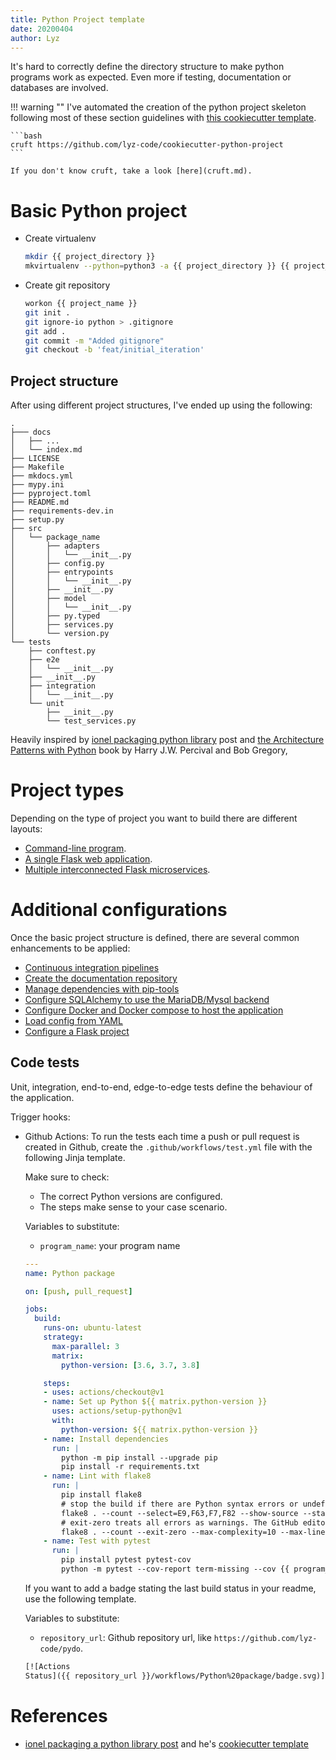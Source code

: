 ```yaml
---
title: Python Project template
date: 20200404
author: Lyz
---
```


It's hard to correctly define the directory structure to make python programs
work as expected. Even more if testing, documentation or databases are involved.

!!! warning ""
    I've automated the creation of the python project skeleton following most of
    these section guidelines with [this cookiecutter
    template](https://github.com/lyz-code/cookiecutter-python-project).

    ```bash
    cruft https://github.com/lyz-code/cookiecutter-python-project
    ```

    If you don't know cruft, take a look [here](cruft.md).

# Basic Python project

* Create virtualenv
    ```bash
    mkdir {{ project_directory }}
    mkvirtualenv --python=python3 -a {{ project_directory }} {{ project_name }}
    ```

* Create git repository
    ```bash
    workon {{ project_name }}
    git init .
    git ignore-io python > .gitignore
    git add .
    git commit -m "Added gitignore"
    git checkout -b 'feat/initial_iteration'
    ```

## Project structure

After using different project structures, I've ended up using the following:

```
.
├─── docs
│   ├── ...
│   └── index.md
├── LICENSE
├── Makefile
├── mkdocs.yml
├── mypy.ini
├── pyproject.toml
├── README.md
├── requirements-dev.in
├── setup.py
├── src
│   └── package_name
│       ├── adapters
│       │   └── __init__.py
│       ├── config.py
│       ├── entrypoints
│       │   └── __init__.py
│       ├── __init__.py
│       ├── model
│       │   └── __init__.py
│       ├── py.typed
│       ├── services.py
│       └── version.py
└── tests
    ├── conftest.py
    ├── e2e
    │   └── __init__.py
    ├── __init__.py
    ├── integration
    │   └── __init__.py
    └── unit
        ├── __init__.py
        └── test_services.py
```

Heavily inspired by [ionel packaging python
library](https://blog.ionelmc.ro/2014/05/25/python-packaging/) post and
[the Architecture Patterns with
Python](https://www.cosmicpython.com/book/preface.html) book by Harry J.W.
Percival and Bob Gregory,

# Project types

Depending on the type of project you want to build there are different layouts:

* [Command-line program](python_cli_template.md).
* [A single Flask web application](python_flask_template.md).
* [Multiple interconnected Flask microservices](python_microservices_template.md).

# Additional configurations

Once the basic project structure is defined, there are several common
enhancements to be applied:

* [Continuous integration pipelines](ci.md)
* [Create the documentation repository](python_docs.md)
* [Manage dependencies with pip-tools](pip_tools.md)
* [Configure SQLAlchemy to use the MariaDB/Mysql
    backend](python_sqlalchemy_mariadb.md)
* [Configure Docker and Docker compose to host the
    application](python_docker.md)
* [Load config from YAML](python_config_yaml.md)
* [Configure a Flask project](python_flask_template.md)


## Code tests

Unit, integration, end-to-end, edge-to-edge tests define the behaviour of the
application.

Trigger hooks:

* Github Actions: To run the tests each time a push or pull request is created in Github, create
    the `.github/workflows/test.yml` file with the following Jinja
    template.

    Make sure to check:

    * The correct Python versions are configured.
    * The steps make sense to your case scenario.

    Variables to substitute:

    * `program_name`: your program name

    ```yaml
    ---
    name: Python package

    on: [push, pull_request]

    jobs:
      build:
        runs-on: ubuntu-latest
        strategy:
          max-parallel: 3
          matrix:
            python-version: [3.6, 3.7, 3.8]

        steps:
        - uses: actions/checkout@v1
        - name: Set up Python ${{ matrix.python-version }}
          uses: actions/setup-python@v1
          with:
            python-version: ${{ matrix.python-version }}
        - name: Install dependencies
          run: |
            python -m pip install --upgrade pip
            pip install -r requirements.txt
        - name: Lint with flake8
          run: |
            pip install flake8
            # stop the build if there are Python syntax errors or undefined names
            flake8 . --count --select=E9,F63,F7,F82 --show-source --statistics
            # exit-zero treats all errors as warnings. The GitHub editor is 127 chars wide
            flake8 . --count --exit-zero --max-complexity=10 --max-line-length=127 --statistics
        - name: Test with pytest
          run: |
            pip install pytest pytest-cov
            python -m pytest --cov-report term-missing --cov {{ program_name }} tests
    ```

    If you want to add a badge stating the last build status in your readme, use the
    following template.

    Variables to substitute:

    * `repository_url`: Github repository url, like
        `https://github.com/lyz-code/pydo`.

    ~~~markdown
    [![Actions
    Status]({{ repository_url }}/workflows/Python%20package/badge.svg)]({{ repository_url }}/actions)
    ~~~

# References

* [ionel packaging a python library
    post](https://blog.ionelmc.ro/2014/05/25/python-packaging/) and he's
    [cookiecutter template](https://github.com/ionelmc/cookiecutter-pylibrary)

